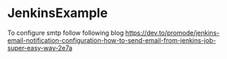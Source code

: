 # JenkinsExample

To configure smtp follow following blog https://dev.to/promode/jenkins-email-notification-configuration-how-to-send-email-from-jenkins-job-super-easy-way-2e7a
